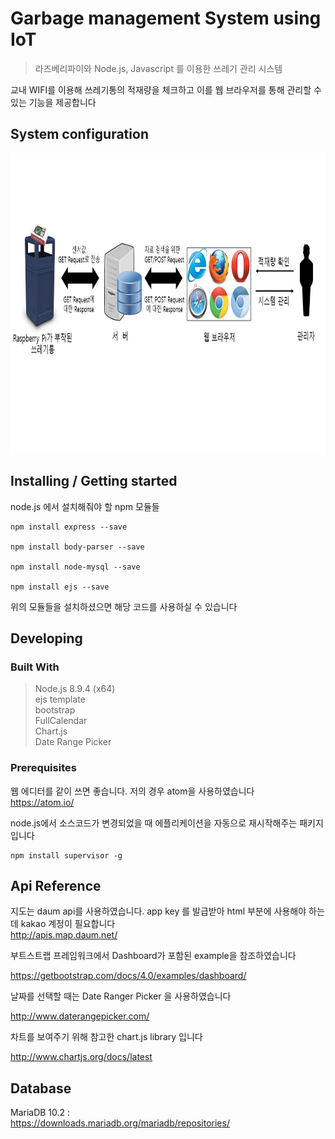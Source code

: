 # Garbage management System using IoT
> 라즈베리파이와 Node.js, Javascript 를 이용한 쓰레기 관리 시스템<br>

교내 WIFI를 이용해 쓰레기통의 적재량을 체크하고 이를 웹 브라우저를 통해 관리할 수 있는 기능을 제공합니다

## System configuration
<img src="https://github.com/SkynI25/GB_management_System/blob/master/image/systemconfig.JPG" width="800" height="480">

## Installing / Getting started

node.js 에서 설치해줘야 할 npm 모듈들

```shell
npm install express --save

npm install body-parser --save

npm install node-mysql --save

npm install ejs --save
```

위의 모듈들을 설치하셨으면 해당 코드를 사용하실 수 있습니다

## Developing

### Built With
> Node.js 8.9.4 (x64)<br>
> ejs template<br>
> bootstrap<br>
> FullCalendar<br>
> Chart.js<br>
> Date Range Picker<br>

### Prerequisites

웹 에디터를 같이 쓰면 좋습니다. 저의 경우 atom을 사용하였습니다<br>
https://atom.io/

node.js에서 소스코드가 변경되었을 때 에플리케이션을 자동으로 재시작해주는 패키지입니다<br>
```
npm install supervisor -g
```

## Api Reference

지도는 daum api를 사용하였습니다. app key 를 발급받아 html 부분에 사용해야 하는데 kakao 계정이 필요합니다<br>
http://apis.map.daum.net/

부트스트랩 프레임워크에서 Dashboard가 포함된 example을 참조하였습니다

https://getbootstrap.com/docs/4.0/examples/dashboard/

날짜를 선택할 때는 Date Ranger Picker 을 사용하였습니다

http://www.daterangepicker.com/

차트를 보여주기 위해 참고한 chart.js library 입니다

http://www.chartjs.org/docs/latest


## Database

MariaDB 10.2 :<br>
https://downloads.mariadb.org/mariadb/repositories/


